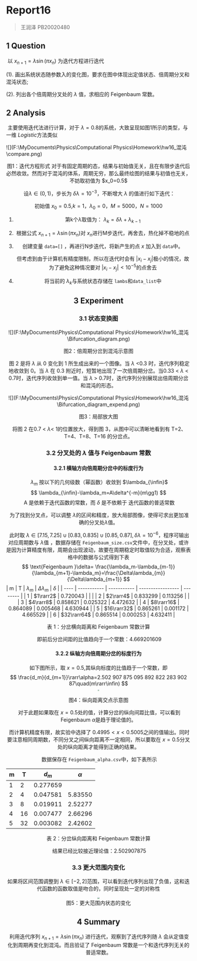 # Report16

> 王润泽 PB20020480

## 1 Question

​	以 $x_{n+1}=\lambda\sin(\pi x_n)$ 为迭代方程进行迭代

(1). 画出系统状态随参数入的变化图，要求在图中体现出定值状态、倍周期分叉和混沌状态;

(2). 列出各个倍周期分叉处的 $\lambda$ 值，求相应的 Feigenbaum 常数。

## 2 Analysis

​	主要使用迭代法进行计算，对于 $\lambda=0.8$的系统，大致呈现如图1所示的类型，与一维 $Logistic$方法类似

![](F:\MyDocuments\Physics\Computational Physics\Homework\hw16_混沌\compare.png)
<center> 图1：迭代方程形式
对于有固定周期的态，结果与初始值无关，且在有限步迭代后必然收敛。然而对于混沌的体系，周期无穷，那么最终绘图的结果与初值也无关，不妨取初值为 $x_0=0.5$

​	设$\lambda\in(0,1)$，步长为 $\delta\lambda=10^{-3}$，不断增大 $\lambda$ 的值进行如下迭代：

初始值 $x_0=0.5$,$k=1$，$\lambda_0=0$，$M=5000$，$N=1000$

1. 第k个$\lambda$取值为： $\lambda_k=\delta\lambda+\lambda_{k-1}$

2. 根据公式 $x_{n+1}=\lambda\sin(\pi x_n)$对 $x_n$进行M步迭代，再舍去，热化掉不稳地的点

3. 创建变量 `data=[]` ，再进行N步迭代，将新产生的点 $x$ 加入到 `data`中。

   但考虑到由于计算机有精度限制，所以在迭代时会有 $|x_i-x_j|$极小的情况，故为了避免这种情况要对 $|x_i-x_j|<10^{-5}$的点舍去 

4. 将当前的 $\lambda_k$与系统状态存储在 `lambs`和`data_list`中

## 3 Experiment

### 3.1 状态变换图

![](F:\MyDocuments\Physics\Computational Physics\Homework\hw16_混沌\Bifurcation_diagram.png)
<center> 图2：倍周期分岔到混沌示意图

​	图 2 是将 $\lambda$ 从 0 变化到 1 所生成出来的一个图像。当 $\lambda$ <0.3 时，迭代序列稳定地收敛到 0。当 $\lambda$ 在 0.3 附近时，短暂地出现了一次倍周期分岔。当0.33 < $\lambda$ < 0.7时，迭代序列收敛到单一值。当 $\lambda$ > 0.7时，迭代序列分别展现出倍周期分岔和混沌的形态。

![](F:\MyDocuments\Physics\Computational Physics\Homework\hw16_混沌\Bifurcation_diagram_expend.png)
<center> 图3：局部放大图

​	将图 2 在0.7 <  $\lambda$< 1的位置放大，得到图 3，从图中可以清晰地看到有 T=2、 T=4、T=8、T=16 的分岔点。

### 3.2 分叉处的 $\lambda$ 值与 Feigenbaum 常数

#### 3.2.1 横轴方向倍周期分岔中的标度行为

​	$\lambda_m$ 按以下的几何级数（幂函数）收敛到 $\lambda_{\infin}$
$$
\lambda_{\infin}-\lambda_m=A\delta^{-m}(m\gg1)
$$
​	A 是依赖于迭代函数的常数，而 $\delta$ 是不依赖于 迭代函数的普适常数	

​	为了找到分叉点，可以调整 $\lambda$的区间和精度，放大局部图像，使得可求出更加准确的分叉处$\lambda$值。

​	此时取 $\lambda\in[7.15,7.25]\cup[0.83,0.835]\cup[0.85,0.87],\delta\lambda=10^{-6}$，程序可输出对应周期数与 $\lambda$值 ，数据存储在 `Feigenbaum_size.csv`文件中，在分叉处，或许是因为计算精度有限，周期会出现波动，故要在周期稳定时取值较为合适，观察表格中的数据与公式得到下表 
$$
\text{Feigenbaum }\delta= \frac{\lambda_m-\lambda_{m-1}}{\lambda_{m+1}-\lambda_m}=\frac{\Delta\lambda_{m}}{\Delta\lambda_{m+1}}
$$
| m    | T           | $\lambda_m$ | $\Delta\lambda_m$ | $\delta$ |
| ---- | ----------- | ----------- | ----------------- | -------- |
| 1    | $1\rarr2$   | 0.720043    |                   |          |
| 2    | $2\rarr4$   | 0.833299    | 0.113256          |          |
| 3    | $4\rarr8$   | 0.858621    | 0.025322          | 4.472632 |
| 4    | $8\rarr16$  | 0.864089    | 0.005468          | 4.630944 |
| 5    | $16\rarr32$ | 0.865261    | 0.001172          | 4.665529 |
| 6    | $32\rarr64$ | 0.865514    | 0.000253          | 4.632411 |
<center>  表 1：分岔横向距离和 Feigenbaum 常数计算

​	即前后分岔间距的比值趋向于一个常数：$4.669 201 609$

#### 3.2.2 纵轴方向倍周期分岔的标度行为

如下图所示，取 $x=0.5$,其纵向标度的比值趋于一个常数，即
$$
\frac{d_m}{d_{m+1}}\rarr\alpha=2.502 907 875 095 892 822 283 902 87\quad(m\rarr\infin)
$$
<img src="F:\MyDocuments\Physics\Computational Physics\Homework\hw16_混沌\mid.png" style="zoom: 25%;" />
<center> 图4：纵向距离交点示意图

​	对于此题如果取在 $x=0.5$处的值，计算分岔的纵向间距比值，可以看到Feigenbaum $\alpha$是趋于理论值的。

​	而计算机精度有限，故实验中选择了 $0.4995<x<0.5005$之间的值输出。同时要注意相同周期数，不同分叉之间纵向距离不一定相同，所以要取在 $x=0.5$分叉处的纵向距离才能得到正确的结果。

​	数据保存在 `Feigenbaum_alpha.csv`中，如下表所示




| m    | T    | $d_m$    | $\alpha$ |
| ---- | ---- | -------- | -------- |
| 1    | 2    | 0.277659 |          |
| 2    | 4    | 0.047581 | 5.83550  |
| 3    | 8    | 0.019911 | 2.52277  |
| 4    | 16   | 0.007477 | 2.66296  |
| 5    | 32   | 0.003082 | 2.42602  |
<center>  表 2：分岔纵向距离和 Feigenbaum 常数计算

​	结果已经比较接近理论值：$2.502 907 875$

### 3.3 更大范围内变化

如果将区间范围调整到 $\lambda\in[-2,2]$范围，可以看到迭代序列出现了负值，这和迭代函数的函数取值是吻合的，同时呈现处一定的对称性

<img src="F:\MyDocuments\Physics\Computational Physics\Homework\hw16_混沌\Bifurcation_diagram_big_scale.png" style="zoom: 33%;" />

<center> 图5：更大范围内状态的变化

## 4 Summary

​	利用迭代序列 $x_{n+1}=\lambda\sin(\pi x_n)$ 进行迭代，观察到了迭代序列随 $\lambda$ 会从定值变化到周期再变化到混沌。而且验证了 Feigenbaum 常数是一个和迭代序列无关的普适常数。
